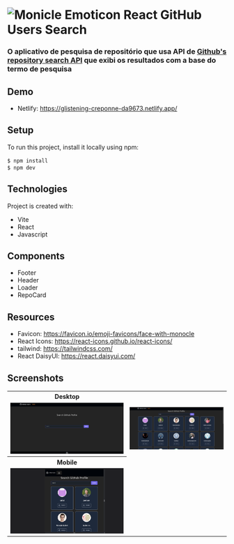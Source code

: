 # ![Monicle Emoticon](/public/favicon.ico) React GitHub Users Search

### O aplicativo de pesquisa de repositório que usa API de [Github's repository search API](https://docs.github.com/en/rest/reference/search#search-repositories) que exibi os resultados com a base do termo de pesquisa

## Demo

- Netlify: https://glistening-creponne-da9673.netlify.app/

## Setup

To run this project, install it locally using npm:

```
$ npm install
$ npm dev
```


## Technologies

Project is created with:
- Vite
- React
- Javascript

## Components

- Footer
- Header
- Loader
- RepoCard

## Resources

- Favicon: https://favicon.io/emoji-favicons/face-with-monocle
- React Icons: https://react-icons.github.io/react-icons/
- tailwind: https://tailwindcss.com/
- React DaisyUI: https://react.daisyui.com/
## Screenshots

<table>
  <tr>
    <tr>
    <th>Desktop</th>
    </tr>
  </tr>
    <td> <img src="public/full.png" alt="1"></td>
    <td><img src="public/result.png" alt="2"></td>
   </tr> 
       <tr>
    <th>Mobile</th>
    </tr>
   <tr>
    <td><img src="public/mobile.png" alt="3"></td>
  </td>
  </tr>
</table>
